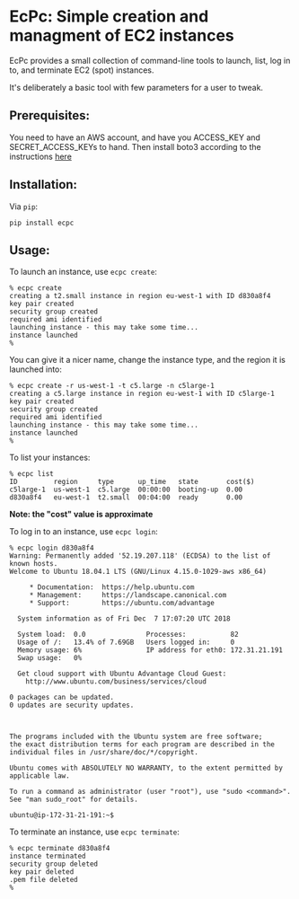 # EcPc: Simple creation and managment of EC2 instances

EcPc provides a small collection of command-line tools to launch, list,
log in to, and terminate EC2 (spot) instances. 

It's deliberately a basic
tool with few parameters for a user to tweak.

## Prerequisites:

You need to have an AWS account, and have you ACCESS_KEY and SECRET_ACCESS_KEYs to hand. Then install boto3 according to the 
instructions [here](https://pypi.org/project/boto3/)

## Installation:

Via `pip`:

    pip install ecpc

## Usage:

To launch an instance, use `ecpc create`:

    % ecpc create
    creating a t2.small instance in region eu-west-1 with ID d830a8f4
    key pair created
    security group created
    required ami identified
    launching instance - this may take some time...
    instance launched
    %

You can give it a nicer name, change the instance type, and the region it is launched into:

    % ecpc create -r us-west-1 -t c5.large -n c5large-1
    creating a c5.large instance in region eu-west-1 with ID c5large-1
    key pair created
    security group created
    required ami identified
    launching instance - this may take some time...
    instance launched
    %

To list your instances:

    % ecpc list
    ID         region     type      up_time   state       cost($)
    c5large-1  us-west-1  c5.large  00:00:00  booting-up  0.00   
    d830a8f4   eu-west-1  t2.small  00:04:00  ready       0.00 
    
**Note: the "cost" value is approximate**

To log in to an instance, use `ecpc login`:

    % ecpc login d830a8f4
    Warning: Permanently added '52.19.207.118' (ECDSA) to the list of known hosts.
    Welcome to Ubuntu 18.04.1 LTS (GNU/Linux 4.15.0-1029-aws x86_64)

         * Documentation:  https://help.ubuntu.com
         * Management:     https://landscape.canonical.com
         * Support:        https://ubuntu.com/advantage

      System information as of Fri Dec  7 17:07:20 UTC 2018

      System load:  0.0               Processes:           82
      Usage of /:   13.4% of 7.69GB   Users logged in:     0
      Memory usage: 6%                IP address for eth0: 172.31.21.191
      Swap usage:   0%

      Get cloud support with Ubuntu Advantage Cloud Guest:
        http://www.ubuntu.com/business/services/cloud

    0 packages can be updated.
    0 updates are security updates.



    The programs included with the Ubuntu system are free software;
    the exact distribution terms for each program are described in the
    individual files in /usr/share/doc/*/copyright.

    Ubuntu comes with ABSOLUTELY NO WARRANTY, to the extent permitted by
    applicable law.

    To run a command as administrator (user "root"), use "sudo <command>".
    See "man sudo_root" for details.

    ubuntu@ip-172-31-21-191:~$ 
    
To terminate an instance, use `ecpc terminate`:

    % ecpc terminate d830a8f4
    instance terminated
    security group deleted
    key pair deleted
    .pem file deleted
    %
    

